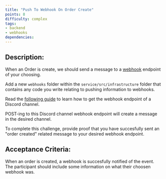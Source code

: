 ```yaml
---
title: "Push To Webhook On Order Create"
points: 8
difficulty: complex
tags: 
- backend
- webhooks
dependencies:
---
```


## Description:

When an Order is create, we should send a message to a [webhook](https://www.redhat.com/en/topics/automation/what-is-a-webhook) endpoint of your choosing.

Add a new `webhooks` folder within the `service/src/infrastructure` folder that contains any code you write relating to pushing information to webhooks.

Read the [following guide](https://support.discord.com/hc/en-us/articles/228383668-Intro-to-Webhooks) to learn how to get the webhook endpoint of a Discord channel.

POST-ing to this Discord channel webhook endpoint will create a message in the desired channel. 

To complete this challenge, provide proof that you have succesfully sent an "order created" related message to your desired webhook endpoint.

## Acceptance Criteria:

When an order is created, a webhook is succesfully notified of the event. The participant should include some information on what their choosen webhook was.